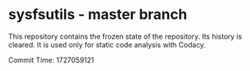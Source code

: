 # sysfsutils - master branch

This repository contains the frozen state of the repository.
Its history is cleared. It is used only for static code
analysis with Codacy.

Commit Time: 1727059121
